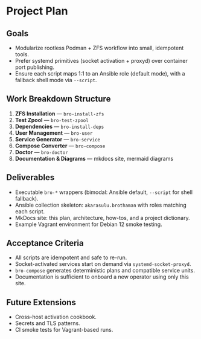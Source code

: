 # Project Plan

## Goals
- Modularize rootless Podman + ZFS workflow into small, idempotent tools.
- Prefer systemd primitives (socket activation + proxyd) over container port publishing.
- Ensure each script maps 1:1 to an Ansible role (default mode), with a fallback shell mode via `--script`.

## Work Breakdown Structure
1. **ZFS Installation** — `bro-install-zfs`
2. **Test Zpool** — `bro-test-zpool`
3. **Dependencies** — `bro-install-deps`
4. **User Management** — `bro-user`
5. **Service Generator** — `bro-service`
6. **Compose Converter** — `bro-compose`
7. **Doctor** — `bro-doctor`
8. **Documentation & Diagrams** — mkdocs site, mermaid diagrams

## Deliverables
- Executable `bro-*` wrappers (bimodal: Ansible default, `--script` for shell fallback).
- Ansible collection skeleton: `akarasulu.brothaman` with roles matching each script.
- MkDocs site: this plan, architecture, how-tos, and a project dictionary.
- Example Vagrant environment for Debian 12 smoke testing.

## Acceptance Criteria
- All scripts are idempotent and safe to re-run.
- Socket-activated services start on demand via `systemd-socket-proxyd`.
- `bro-compose` generates deterministic plans and compatible service units.
- Documentation is sufficient to onboard a new operator using only this site.

## Future Extensions
- Cross-host activation cookbook.
- Secrets and TLS patterns.
- CI smoke tests for Vagrant-based runs.
